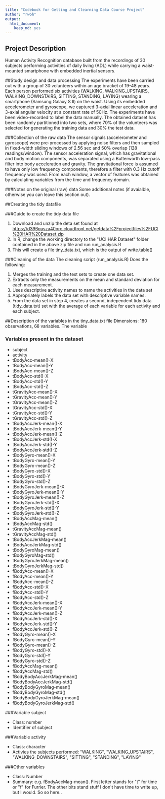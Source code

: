 ```yaml
---
title: "Codebook for Getting and Clearning Data Course Project"
author: "rwoh"
output:
  html_document:
    keep_md: yes
---
```


## Project Description
Human Activity Recognition database built from the recordings of 30 subjects performing activities of daily living (ADL) while carrying a waist-mounted smartphone with embedded inertial sensors.

##Study design and data processing
The experiments have been carried out with a group of 30 volunteers within an age bracket of 19-48 years. Each person performed six activities (WALKING, WALKING_UPSTAIRS, WALKING_DOWNSTAIRS, SITTING, STANDING, LAYING) wearing a smartphone (Samsung Galaxy S II) on the waist. Using its embedded accelerometer and gyroscope, we captured 3-axial linear acceleration and 3-axial angular velocity at a constant rate of 50Hz. The experiments have been video-recorded to label the data manually. The obtained dataset has been randomly partitioned into two sets, where 70% of the volunteers was selected for generating the training data and 30% the test data. 

###Collection of the raw data
The sensor signals (accelerometer and gyroscope) were pre-processed by applying noise filters and then sampled in fixed-width sliding windows of 2.56 sec and 50% overlap (128 readings/window). The sensor acceleration signal, which has gravitational and body motion components, was separated using a Butterworth low-pass filter into body acceleration and gravity. The gravitational force is assumed to have only low frequency components, therefore a filter with 0.3 Hz cutoff frequency was used. From each window, a vector of features was obtained by calculating variables from the time and frequency domain.

###Notes on the original (raw) data 
Some additional notes (if avaialble, otherwise you can leave this section out).

##Creating the tidy datafile

###Guide to create the tidy data file
 1. Download and unzip the deta set found at https://d396qusza40orc.cloudfront.net/getdata%2Fprojectfiles%2FUCI%20HAR%20Dataset.zip
 2. In R, change the working directory to the "UCI HAR Dataset" folder contained in the above zip file and run run_analysis.R
 3. This will create a file tiny_data.txt, which is the output of write.table()
 

###Cleaning of the data
The cleaning script (run_analysis.R) Does the following:
 1. Merges the training and the test sets to create one data set.
 2. Extracts only the measurements on the mean and standard deviation for each measurement. 
 3. Uses descriptive activity names to name the activities in the data set
 4. Appropriately labels the data set with descriptive variable names. 
 5. From the data set in step 4, creates a second, independent tidy data (tidy_data.txt) set with the average of each variable for each activity and each subject.

##Description of the variables in the tiny_data.txt file
Dimensions: 180 observations, 68 variables. The variable 

### Variables present in the dataset
 - subject
 - activity
 - tBodyAcc-mean()-X
 - tBodyAcc-mean()-Y
 - tBodyAcc-mean()-Z
 - tBodyAcc-std()-X
 - tBodyAcc-std()-Y
 - tBodyAcc-std()-Z
 - tGravityAcc-mean()-X
 - tGravityAcc-mean()-Y
 - tGravityAcc-mean()-Z
 - tGravityAcc-std()-X
 - tGravityAcc-std()-Y
 - tGravityAcc-std()-Z
 - tBodyAccJerk-mean()-X
 - tBodyAccJerk-mean()-Y
 - tBodyAccJerk-mean()-Z
 - tBodyAccJerk-std()-X
 - tBodyAccJerk-std()-Y
 - tBodyAccJerk-std()-Z
 - tBodyGyro-mean()-X
 - tBodyGyro-mean()-Y
 - tBodyGyro-mean()-Z
 - tBodyGyro-std()-X
 - tBodyGyro-std()-Y
 - tBodyGyro-std()-Z
 - tBodyGyroJerk-mean()-X
 - tBodyGyroJerk-mean()-Y
 - tBodyGyroJerk-mean()-Z
 - tBodyGyroJerk-std()-X
 - tBodyGyroJerk-std()-Y
 - tBodyGyroJerk-std()-Z
 - tBodyAccMag-mean()
 - tBodyAccMag-std()
 - tGravityAccMag-mean()
 - tGravityAccMag-std()
 - tBodyAccJerkMag-mean()
 - tBodyAccJerkMag-std()
 - tBodyGyroMag-mean()
 - tBodyGyroMag-std()
 - tBodyGyroJerkMag-mean()
 - tBodyGyroJerkMag-std()
 - fBodyAcc-mean()-X
 - fBodyAcc-mean()-Y
 - fBodyAcc-mean()-Z
 - fBodyAcc-std()-X
 - fBodyAcc-std()-Y
 - fBodyAcc-std()-Z
 - fBodyAccJerk-mean()-X
 - fBodyAccJerk-mean()-Y
 - fBodyAccJerk-mean()-Z
 - fBodyAccJerk-std()-X
 - fBodyAccJerk-std()-Y
 - fBodyAccJerk-std()-Z
 - fBodyGyro-mean()-X
 - fBodyGyro-mean()-Y
 - fBodyGyro-mean()-Z
 - fBodyGyro-std()-X
 - fBodyGyro-std()-Y
 - fBodyGyro-std()-Z
 - fBodyAccMag-mean()
 - fBodyAccMag-std()
 - fBodyBodyAccJerkMag-mean()
 - fBodyBodyAccJerkMag-std()
 - fBodyBodyGyroMag-mean()
 - fBodyBodyGyroMag-std()
 - fBodyBodyGyroJerkMag-mean()
 - fBodyBodyGyroJerkMag-std()


###Variable subject
 - Class: number
 - Identifier of subject
 
###Variable activity
  - Class: character
  - Activies the subjects performed: "WALKING", "WALKING_UPSTAIRS", "WALKING_DOWNSTAIRS", "SITTING", "STANDING", "LAYING"     

###Other variables
 - Class: Number
 - Summary: e.g. fBodyAccMag-mean(). First letter stands for "t" for time or "f" for Furrier. The other bits stand stuff I don't have time to write up, but I would. So so here..
